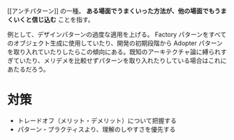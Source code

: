 [[アンチパターン]] の一種。
**ある場面でうまくいった方法が、他の場面でもうまくいくと信じ込む** ことを指す。

例として、デザインパターンの過度な適用を上げる。
Factory パターンをすべてのオブジェクト生成に使用していたり、開発の初期段階から Adopter パターンを取り入れていたりしたらこの傾向にある。既知のアーキテクチャ論に縛られすぎていたり、メリデメを比較せずパターンを取り入れたりしている場合はこれにあたるだろう。

# 対策
- トレードオフ（メリット・デメリット）について把握する
- パターン・プラクティスより、理解のしやすさを優先する

